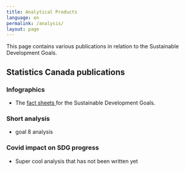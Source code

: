 ```yaml
---
title: Analytical Products
language: en
permalink: /analysis/
layout: page
---
```


This page contains various publications in relation to the Sustainable Development Goals.


## Statistics Canada publications 
###   

### Infographics
* The <a href="https://www150.statcan.gc.ca/n1/pub/11-637-x/11-637-x2020001-eng.htm">fact sheets </a> for the Sustainable Development Goals. 


### Short analysis
* goal 8 analysis


### Covid impact on SDG progress
* Super cool analysis that has not been written yet
